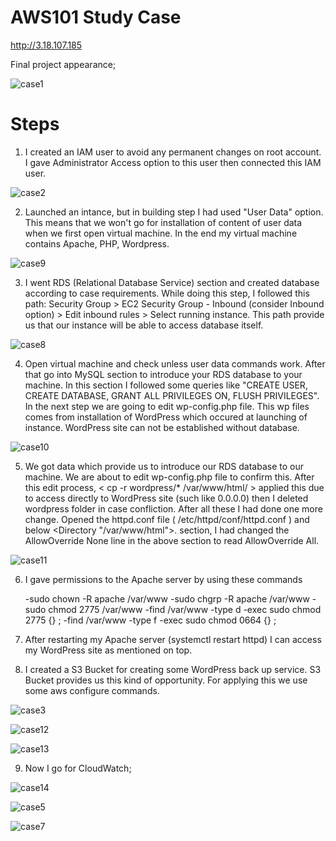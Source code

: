 # AWS101 Study Case

http://3.18.107.185

Final project appearance;

![case1](https://user-images.githubusercontent.com/77046207/116318236-21a43800-a7bd-11eb-9159-290bbdbde2e6.png)

# Steps

1. I created an IAM user to avoid any permanent changes on root account. I gave Administrator Access option to this user then connected this IAM user.

![case2](https://user-images.githubusercontent.com/77046207/116318690-d6d6f000-a7bd-11eb-97e2-8ef41648d859.png)

2. Launched an intance, but in building step I had used "User Data" option. This means that we won't go for installation of content of user data when we first open virtual machine. In the end my virtual machine contains Apache, PHP, Wordpress.


![case9](https://user-images.githubusercontent.com/77046207/116319855-e9522900-a7bf-11eb-8ae5-94badb26fe64.png)


3. I went RDS (Relational Database Service) section and created database according to case requirements. While
doing this step, I followed this path: Security Group > EC2 Security Group - Inbound (consider Inbound option) > Edit inbound rules > Select running instance.
This path provide us that our instance will be able to access database itself.

![case8](https://user-images.githubusercontent.com/77046207/116318897-3503d300-a7be-11eb-8830-bfc018718720.png)

4. Open virtual machine and check unless user data commands work. After that go into MySQL section to introduce your RDS database to your machine. In this section
I followed some queries like "CREATE USER, CREATE DATABASE, GRANT ALL PRIVILEGES ON, FLUSH PRIVILEGES". In the next step we are going to edit wp-config.php file. This wp files comes from installation of WordPress which occured at launching of instance. WordPress site can not be established without database.

![case10](https://user-images.githubusercontent.com/77046207/116320404-db50d800-a7c0-11eb-8e22-65a84c2da006.png)

5. We got data which provide us to introduce our RDS database to our machine. We are about to edit wp-config.php file to confirm this.
After this edit process, < cp -r wordpress/* /var/www/html/ > applied this due to access directly to WordPress site (such like 0.0.0.0) then I deleted wordpress folder 
in case confliction. After all these I had done one more change. Opened the httpd.conf file ( /etc/httpd/conf/httpd.conf ) and below  <Directory "/var/www/html">. section, I had changed the AllowOverride None line in the above section to read AllowOverride All.

![case11](https://user-images.githubusercontent.com/77046207/116321691-3257ac80-a7c3-11eb-81af-6bffeec54d21.png)

6. I gave permissions to the Apache server by using these commands

     -sudo chown -R apache /var/www
     -sudo chgrp -R apache /var/www
     -sudo chmod 2775 /var/www
     -find /var/www -type d -exec sudo chmod 2775 {} \;
     -find /var/www -type f -exec sudo chmod 0664 {} \;

7. After restarting my Apache server (systemctl restart httpd) I can access my WordPress site as mentioned on top.

8. I created a S3 Bucket for creating some WordPress back up service. S3 Bucket provides us this kind of opportunity. For applying this we use some aws configure commands.

![case3](https://user-images.githubusercontent.com/77046207/116323860-92e8e880-a7c7-11eb-9e64-debfa414d072.png)




![case12](https://user-images.githubusercontent.com/77046207/116322524-ec9be380-a7c4-11eb-9b04-8f9e3629ba39.png)

![case13](https://user-images.githubusercontent.com/77046207/116324304-9335b380-a7c8-11eb-9e67-38d41973698a.png)

9) Now I go for CloudWatch;

![case14](https://user-images.githubusercontent.com/77046207/116324540-04756680-a7c9-11eb-8c53-3db9c1d7959b.png)

![case5](https://user-images.githubusercontent.com/77046207/116324596-1951fa00-a7c9-11eb-8e3f-9fb039b78e53.png)

![case7](https://user-images.githubusercontent.com/77046207/116324666-338bd800-a7c9-11eb-964c-cc3464b3478b.png)









